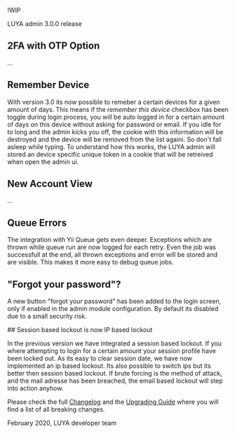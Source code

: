 !WIP

LUYA admin 3.0.0 release

## 2FA with OTP Option

...

## Remember Device

With version 3.0 its now possible to remeber a certain devices for a given amount of days. This means if the *remember this device* checkbox has been toggle during login process, you will be auto logged in for a certain amount of days on this device without asking for password or email. If you idle for to long and the admin kicks you off, the cookie with this information will be destroyed and the device will be removed from the list againi. So don't fall asleep while typing. To understand how this works, the LUYA admin will stored an device specific unique token in a cookie that will be retreived when open the admin ui.

## New Account View

...

## Queue Errors

The integration with Yii Queue gets even deeper. Exceptions which are thrown while queue run are now logged for each retry. Even the job was successfull at the end, all thrown exceptions and error will be stored and are visible. This makes it more easy to debug queue jobs.

## "Forgot your password"?

A new button "forgot your password" has been added to the login screen, only if enabled in the admin module configuration. By default its disabled due to a small security risk.

## Session based lockout is now IP based lockout

In the previous version we have integrated a session based lockout. If you where attempting to login for a certain amount your session profile have been locked out. As its easy to clear session date, we have now implemented an ip based lockout. Its also possible to switch ips but its better then session based lockout. If brute forcing is the method of attack, and the mail adresse has been breached, the email based lockout will step into action anyhow.


Please check the full [Changelog](https://github.com/luyadev/luya-module-admin/blob/master/CHANGELOG.md) and the [Upgrading Guide](https://github.com/luyadev/luya-module-admin/blob/master/UPGRADE.md) where you will find a list of all breaking changes.

February 2020, LUYA developer team